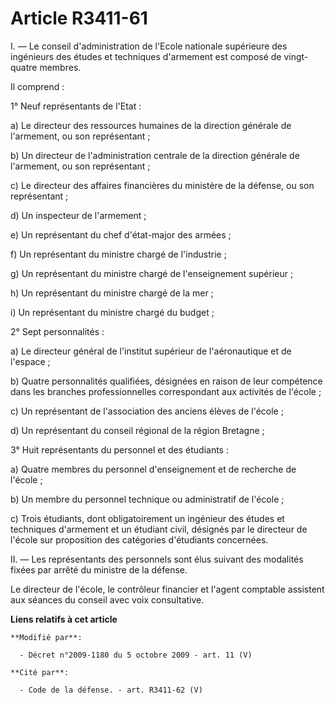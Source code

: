 # Article R3411-61

I. ― Le conseil d'administration de l'Ecole nationale supérieure des ingénieurs des études et techniques d'armement est
composé de vingt-quatre membres. 

Il comprend : 

1° Neuf représentants de l'Etat : 

a) Le directeur des ressources humaines de la     direction générale de l'armement, ou son représentant ; 

b) Un directeur de l'administration centrale de la     direction générale de l'armement, ou son représentant ; 

c) Le directeur des affaires financières du ministère de la défense, ou son représentant ; 

d) Un inspecteur de l'armement ; 

e) Un représentant du chef d'état-major des armées ; 

f) Un représentant du ministre chargé de l'industrie ; 

g) Un représentant du ministre chargé de l'enseignement supérieur ; 

h) Un représentant du ministre chargé de la mer ; 

i) Un représentant du ministre chargé du budget ; 

2° Sept personnalités : 

a) Le directeur général de l'institut supérieur de l'aéronautique et de l'espace ; 

b) Quatre personnalités qualifiées, désignées en raison de leur compétence dans les branches professionnelles correspondant
aux activités de l'école ; 

c) Un représentant de l'association des anciens élèves de l'école ; 

d) Un représentant du conseil régional de la région Bretagne ; 

3° Huit représentants du personnel et des étudiants : 

a) Quatre membres du personnel d'enseignement et de recherche de l'école ; 

b) Un membre du personnel technique ou administratif de l'école ; 

c) Trois étudiants, dont obligatoirement un ingénieur des études et techniques d'armement et un étudiant civil, désignés par
le directeur de l'école sur proposition des catégories d'étudiants concernées. 

II. ― Les représentants des personnels sont élus suivant des modalités fixées par arrêté du ministre de la défense. 

Le directeur de l'école, le contrôleur financier et l'agent comptable assistent aux séances du conseil avec voix
consultative.

**Liens relatifs à cet article**

	**Modifié par**:

	  - Décret n°2009-1180 du 5 octobre 2009 - art. 11 (V)

	**Cité par**:

	  - Code de la défense. - art. R3411-62 (V)
